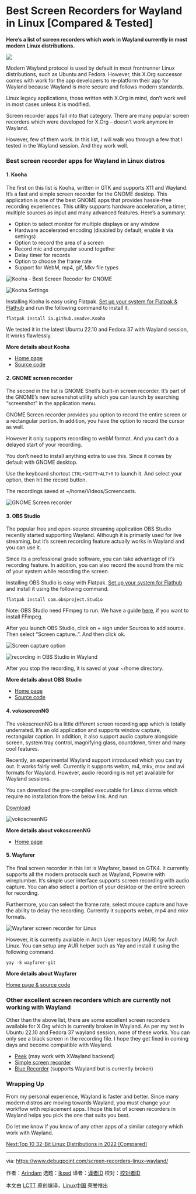 [#]: subject: "Best Screen Recorders for Wayland in Linux [Compared & Tested]"
[#]: via: "https://www.debugpoint.com/screen-recorders-linux-wayland/"
[#]: author: "Arindam https://www.debugpoint.com/author/admin1/"
[#]: collector: "lkxed"
[#]: translator: " "
[#]: reviewer: " "
[#]: publisher: " "
[#]: url: " "

Best Screen Recorders for Wayland in Linux [Compared & Tested]
======

**Here’s a list of screen recorders which work in Wayland currently in most modern Linux distributions.**

![][1]

Modern Wayland protocol is used by default in most frontrunner Linux distributions, such as Ubuntu and Fedora. However, this X.Org successor comes with work for the app developers to re-platform their app for Wayland because Wayland is more secure and follows modern standards.

Linux legacy applications, those written with X.Org in mind, don’t work well in most cases unless it is modified.

Screen recorder apps fall into that category. There are many popular screen recorders which were developed for X.Org – doesn’t work anymore in Wayland.

However, few of them work. In this list, I will walk you through a few that I tested in the Wayland session. And they work well.

### Best screen recorder apps for Wayland in Linux distros

#### 1. Kooha

The first on this list is Kooha, written in GTK and supports X11 and Wayland. It’s a fast and simple screen recorder for the GNOME desktop. This application is one of the best GNOME apps that provides hassle-free recording experiences. This utility supports hardware acceleration, a timer, multiple sources as input and many advanced features. Here’s a summary:

- Option to select monitor for multiple displays or any window
- Hardware accelerated encoding (disabled by default; enable it via settings)
- Option to record the area of a screen
- Record mic and computer sound together
- Delay timer for records
- Option to choose the frame rate
- Support for WebM, mp4, gif, Mkv file types

![Kooha - Best Screen Recoder for GNOME][2]

![Kooha Settings][3]

Installing Kooha is easy using Flatpak. [Set up your system for Flatpak & Flathub][4] and run the following command to install it.

```
flatpak install io.github.seadve.Kooha
```

We tested it in the latest Ubuntu 22.10 and Fedora 37 with Wayland session, it works flawlessly.

**More details about Kooha**

- [Home page][5]
- [Source code][6]

#### 2. GNOME screen recorder

The second in the list is GNOME Shell’s built-in screen recorder. It’s part of the GNOME’s new screenshot utility which you can launch by searching “screenshot” in the application menu.

GNOME Screen recorder provides you option to record the entire screen or a rectangular portion. In addition, you have the option to record the cursor as well.

However it only supports recording to webM format. And you can’t do a delayed start of your recording.

You don’t need to install anything extra to use this. Since it comes by default with GNOME desktop.

Use the keyboard shortcut `CTRL+SHIFT+ALT+R` to launch it. And select your option, then hit the record button.

The recordings saved at ~/home/Videos/Screencasts.

![GNOME Screen recorder][7]

#### 3. OBS Studio

The popular free and open-source streaming application OBS Studio recently started supporting Wayland. Although it is primarily used for live streaming, but it’s screen recording feature actually works in Wayland and you can use it.

Since its a professional grade software, you can take advantage of it’s recording feature. In addition, you can also record the sound from the mic of your system while recording the screen.

Installing OBS Studio is easy with Flatpak. [Set up your system for Flathub][4] and install it using the following command.

```
flatpak install com.obsproject.Studio
```

Note: OBS Studio need FFmpeg to run. We have a guide [here][8], if you want to install FFmpeg.

After you launch OBS Studio, click on + sign under Sources to add source. Then select “Screen capture..”. And then click ok.

![Screen capture option][9]

![recording in OBS Studio in Wayland][10]

After you stop the recording, it is saved at your ~/home directory.

**More details about OBS Studio**

- [Home page][11]
- [Source code][12]

#### 4. vokoscreenNG

The vokoscreenNG is a little different screen recording app which is totally underrated. It’s an old application and supports window capture, rectangular caption. In addition, it also support audio capture alongside screen, system tray control, magnifying glass, countdown, timer and many cool features.

Recently, an experimental Wayland support introduced which you can try out. It works fairly well. Currently it supports webm, m4, mkv, mov and avi formats for Wayland. However, audio recording is not yet available for Wayland sessions.

You can download the pre-compiled executable for Linux distros which require no installation from the below link. And run.

[Download][13]

![vokoscreenNG][14]

**More details about vokoscreenNG**

- [Home page][15]

#### 5. Wayfarer

The final screen recorder in this list is Wayfarer, based on GTK4. It currently supports all the modern protocols such as Wayland, Pipewire with wireplumber. It’s simple user interface supports screen recording with audio capture. You can also select a portion of your desktop or the entire screen for recording.

Furthermore, you can select the frame rate, select mouse capture and have the ability to delay the recording. Currently it supports webm, mp4 and mkv formats.

![Wayfarer screen recorder for Linux][16]

However, it is currently available in Arch User repository (AUR) for Arch Linux. You can setup any AUR helper such as Yay and install it using the following command.

```
yay -S wayfarer-git
```

**More details about Wayfarer**

[Home page & source code][17]

### Other excellent screen recorders which are currently not working with Wayland

Other than the above list, there are some excellent screen recorders available for X.Org which is currently broken in Wayland. As per my test in Ubuntu 22.10 and Fedora 37 wayland session, none of these works. You can only see a black screen in the recording file. I hope they get fixed in coming days and become compatible with Wayland.

- [Peek][18] (may work with XWayland backend)
- [Simple screen recorder][19]
- [Blue Recorder][20] (supports Wayland but is currently broken)

### Wrapping Up

From my personal experience, Wayland is faster and better. Since many modern distros are moving towards Wayland, you must change your workflow with replacement apps. I hope this list of screen recorders in Wayland helps you pick the one that suits you best.

Do let me know if you know of any other apps of a similar category which work with Wayland.

[Next:Top 10 32-Bit Linux Distributions in 2022 [Compared]][21]

--------------------------------------------------------------------------------

via: https://www.debugpoint.com/screen-recorders-linux-wayland/

作者：[Arindam][a]
选题：[lkxed][b]
译者：[译者ID](https://github.com/译者ID)
校对：[校对者ID](https://github.com/校对者ID)

本文由 [LCTT](https://github.com/LCTT/TranslateProject) 原创编译，[Linux中国](https://linux.cn/) 荣誉推出

[a]: https://www.debugpoint.com/author/admin1/
[b]: https://github.com/lkxed
[1]: https://www.debugpoint.com/wp-content/uploads/2022/12/wayrec.jpg
[2]: https://www.debugpoint.com/wp-content/uploads/2021/12/Kooha-Best-Screen-Recoder-for-GNOME.jpg
[3]: https://www.debugpoint.com/wp-content/uploads/2022/12/Kooha-Settings.jpg
[4]: https://www.debugpoint.com/how-to-install-flatpak-apps-ubuntu-linux/
[5]: https://apps.gnome.org/app/io.github.seadve.Kooha/
[6]: https://github.com/SeaDve/Kooha
[7]: https://www.debugpoint.com/wp-content/uploads/2022/12/GNOME-Screen-recorder.jpg
[8]: https://www.debugpoint.com/install-ffmpeg-ubuntu/
[9]: https://www.debugpoint.com/wp-content/uploads/2022/12/Screen-capture-option.jpg
[10]: https://www.debugpoint.com/wp-content/uploads/2022/12/recording-in-OBS-Studio-in-Wayland.jpg
[11]: https://obsproject.com/
[12]: https://github.com/obsproject/obs-studio
[13]: https://linuxecke.volkoh.de/vokoscreen/vokoscreen-download.html
[14]: https://www.debugpoint.com/wp-content/uploads/2022/12/vokoscreenNG.jpg
[15]: https://linuxecke.volkoh.de/vokoscreen
[16]: https://www.debugpoint.com/wp-content/uploads/2022/12/Wayfarer-screen-recorder-for-Linux.jpg
[17]: https://github.com/stronnag/wayfarer
[18]: https://github.com/phw/peek
[19]: https://www.maartenbaert.be/simplescreenrecorder/
[20]: https://github.com/xlmnxp/blue-recorder
[21]: https://www.debugpoint.com/32-bit-linux-distributions/
